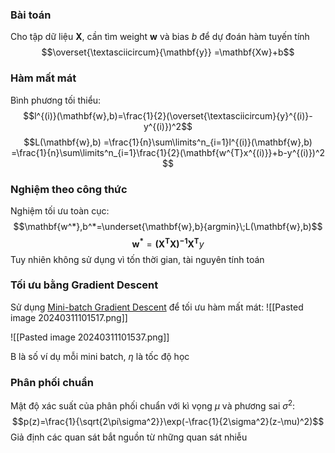### Bài toán
Cho tập dữ liệu $\mathbf{X}$, cần tìm weight $\mathbf{w}$ và bias $b$ để dự đoán hàm tuyến tính $$\overset{\textasciicircum}{\mathbf{y}} =\mathbf{Xw}+b$$ 
### Hàm mất mát
Bình phương tối thiểu: $$l^{(i)}(\mathbf{w},b)=\frac{1}{2}(\overset{\textasciicircum}{y}^{(i)}-y^{(i)})^2$$
$$L(\mathbf{w},b)
=\frac{1}{n}\sum\limits^n_{i=1}l^{(i)}(\mathbf{w},b)
=\frac{1}{n}\sum\limits^n_{i=1}\frac{1}{2}(\mathbf{w^{T}x^{(i)}}+b-y^{(i)})^2
$$ 
### Nghiệm theo công thức
Nghiệm tối ưu toàn cục:
$$\mathbf{w^*},b^*=\underset{\mathbf{w},b}{argmin}\;L(\mathbf{w},b)$$
$$\mathbf{w^*}=\mathbf{(X^{T}X)^{-1}X^T}y$$
Tuy nhiên không sử dụng vì tốn thời gian, tài nguyên tính toán

### Tối ưu bằng Gradient Descent
Sử dụng [Mini-batch Gradient Descent](Gradient%20Descent#Stochastic%20Gradient%20Descent) để tối ưu hàm mất mát:
![[Pasted image 20240311101517.png]]

![[Pasted image 20240311101537.png]]

B là số ví dụ mỗi mini batch, $\eta$ là tốc độ học

### Phân phối chuẩn 
Mật độ xác suất của phân phối chuẩn với kì vọng $\mu$ và phương sai $\sigma^2$: $$p(z)=\frac{1}{\sqrt{2\pi\sigma^2}}\exp(-\frac{1}{2\sigma^2}(z-\mu)^2)$$Giả định các quan sát bắt nguồn từ những quan sát nhiễu 